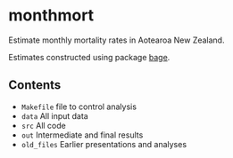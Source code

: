 
<!-- README.md is generated from README.Rmd. Please edit that file -->

# monthmort

<!-- badges: start -->
<!-- badges: end -->

Estimate monthly mortality rates in Aotearoa New Zealand.

Estimates constructed using package
[bage](https://github.com/bayesiandemography/bage).

## Contents

- `Makefile` file to control analysis
- `data` All input data
- `src` All code
- `out` Intermediate and final results
- `old_files` Earlier presentations and analyses
